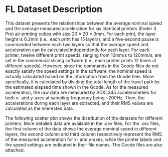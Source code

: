 # FL Dataset Description

This dataset presents the relationships between the average nominal speed and the average measured acceleration for six identical printers (Ender 3 Pro) air printing cubes with size 20 × 20 × 3mm. For each print, the layer height is 0.2mm (i.e., each print has 15 layers), and a five-second pause is commanded between each two layers so that the average speed and acceleration can be calculated independently for each layer. For each printer, twelve different print speeds, ranging from 10mm/s to 120mm/s, are set in the commercial slicing software (i.e., each printer prints 12 times at different speeds). However, since the commands in the Gcode files do not exactly satisfy the speed settings in the software, the nominal speed is actually calculated based on the information from the Gcode files. More specifically, it is calculated by dividing the total length of the travel path by the estimated elapsed time shown in the Gcode. As for the measured acceleration, the raw data are measured by ADXL345 accelerometers for both x- and y-axes at sampling frequency being ~200Hz. Then, the accelerations during each layer are extracted, and their RMS values are calculated as the interested data.

The following scatter plot shows the distribution of the datasets for different printers. More detailed data are available in the .csv files. For the .csv files, the first column of the data shows the average nominal speed in different layers, the second column and third column respectively represent the RMS of the measured acceleration for x- and y-axes, while the printer labels and the speed settings are indicated in their file names. The Gcode files are also attached.   



